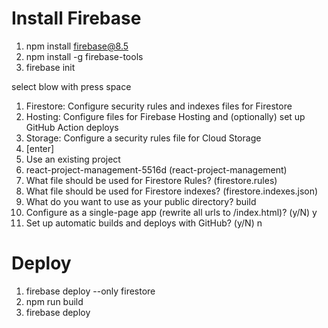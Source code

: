 # Install Firebase
1) npm install firebase@8.5
2) npm install -g firebase-tools
3) firebase init   

select blow with press space

1) Firestore: Configure security rules and indexes files for Firestore
2)  Hosting: Configure files for Firebase Hosting and (optionally) set up GitHub Action deploys
3)  Storage: Configure a security rules file for Cloud Storage
4) [enter]
5) Use an existing project 
6) react-project-management-5516d (react-project-management) 
7) What file should be used for Firestore Rules? (firestore.rules) 
8) What file should be used for Firestore indexes? (firestore.indexes.json) 
9) What do you want to use as your public directory? build   
10) Configure as a single-page app (rewrite all urls to /index.html)? (y/N) y   
11) Set up automatic builds and deploys with GitHub? (y/N) n


# Deploy
1) firebase deploy --only firestore
2) npm run build
3) firebase deploy